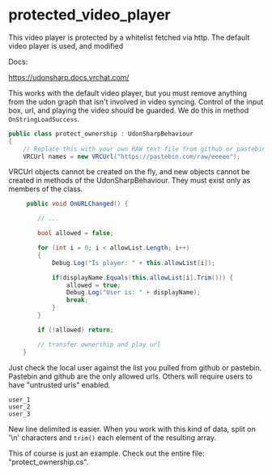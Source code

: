 # protected_video_player
This video player is protected by a whitelist fetched via http. The default video player is used, and modified 

Docs:

https://udonsharp.docs.vrchat.com/

This works with the default video player, but you must remove anything from the udon graph that isn't involved in video syncing. Control of the input box, url, and playing the video should be guarded. We do this in method `OnStringLoadSuccess`. 

```csharp
public class protect_ownership : UdonSharpBehaviour
{   
    // Replace this with your own RAW text file from github or pastebin
    VRCUrl names = new VRCUrl("https://pastebin.com/raw/eeeee");

```

VRCUrl objects cannot be created on the fly, and new objects cannot be created in methods of the UdonSharpBehaviour. They must exist only as members of the class. 

```csharp
     public void OnURLChanged() {

        // ... 

        bool allowed = false;

        for (int i = 0; i < allowList.Length; i++)
        {
            Debug.Log("Is player: " + this.allowList[i]);

            if(displayName.Equals(this.allowList[i].Trim())) {
                allowed = true;
                Debug.Log("User is: " + displayName);
                break;
            }
        }

        if (!allowed) return;

        // transfer ownership and play url
    }
```

Just check the local user against the list you pulled from github or pastebin. Pastebin and github are the only allowed urls. Others will require users to have "untrusted urls" enabled. 

```
user_1
user_2
user_3
```

New line delimited is easier. When you work with this kind of data, split on '\n' characters and `trim()` each element of the resulting array. 



This of course is just an example. Check out the entire file: "protect_ownership.cs".